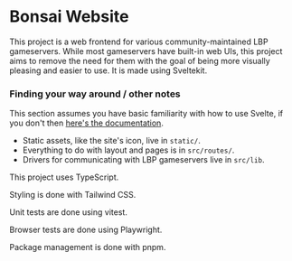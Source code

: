 # Bonsai Website
This project is a web frontend for various community-maintained LBP gameservers. While most
gameservers have built-in web UIs, this project aims to remove the need for them with the goal of
being more visually pleasing and easier to use. It is made using Sveltekit.

### Finding your way around / other notes
This section assumes you have basic familiarity with how to use Svelte, if you don't
then [here's the documentation](https://svelte.dev/docs/kit/introduction).

 - Static assets, like the site's icon, live in `static/`.
 - Everything to do with layout and pages is in `src/routes/`.
 - Drivers for communicating with LBP gameservers live in `src/lib`.

This project uses TypeScript.

Styling is done with Tailwind CSS.

Unit tests are done using vitest.

Browser tests are done using Playwright.

Package management is done with pnpm.
